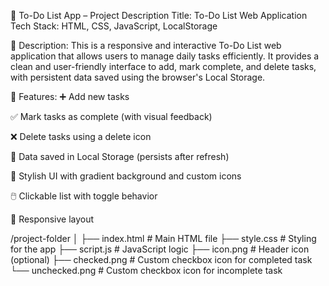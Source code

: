 📝 To-Do List App – Project Description
Title: To-Do List Web Application
Tech Stack: HTML, CSS, JavaScript, LocalStorage

📌 Description:
This is a responsive and interactive To-Do List web application that allows users to manage daily tasks efficiently. It provides a clean and user-friendly interface to add, mark complete, and delete tasks, with persistent data saved using the browser's Local Storage.

🚀 Features:
➕ Add new tasks

✅ Mark tasks as complete (with visual feedback)

❌ Delete tasks using a delete icon

💾 Data saved in Local Storage (persists after refresh)

🎨 Stylish UI with gradient background and custom icons

🖱️ Clickable list with toggle behavior

📱 Responsive layout

/project-folder
│
├── index.html         # Main HTML file
├── style.css          # Styling for the app
├── script.js          # JavaScript logic
├── icon.png           # Header icon (optional)
├── checked.png        # Custom checkbox icon for completed task
└── unchecked.png      # Custom checkbox icon for incomplete task
